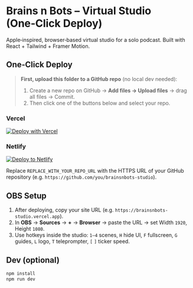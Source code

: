 # Brains n Bots – Virtual Studio (One‑Click Deploy)

Apple‑inspired, browser‑based virtual studio for a solo podcast. Built with React + Tailwind + Framer Motion.

## One‑Click Deploy

> **First, upload this folder to a GitHub repo** (no local dev needed):  
> 1) Create a new repo on GitHub → **Add files → Upload files** → drag all files → Commit.  
> 2) Then click one of the buttons below and select your repo.

### Vercel
[![Deploy with Vercel](https://vercel.com/button)](https://vercel.com/new/clone?project-name=brainsnbots-studio&repository-name=brainsnbots-studio&repository-url=https://github.com/04-snigdha/brainsnbots-studio)

### Netlify
[![Deploy to Netlify](https://www.netlify.com/img/deploy/button.svg)](https://app.netlify.com/start/deploy?repository=https://github.com/04-snigdha/brainsnbots-studio)

Replace `REPLACE_WITH_YOUR_REPO_URL` with the HTTPS URL of your GitHub repository (e.g. `https://github.com/you/brainsnbots-studio`).

## OBS Setup
1. After deploying, copy your site URL (e.g. `https://brainsnbots-studio.vercel.app`).  
2. In **OBS** → **Sources** → **+** → **Browser** → paste the URL → set Width `1920`, Height `1080`.  
3. Use hotkeys inside the studio: `1–4` scenes, `H` hide UI, `F` fullscreen, `G` guides, `L` logo, `T` teleprompter, `[` `]` ticker speed.

## Dev (optional)
```bash
npm install
npm run dev
```
